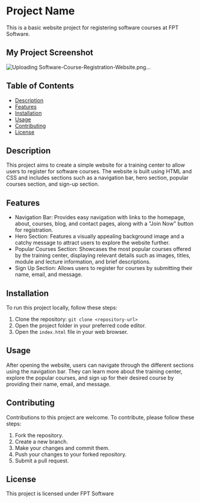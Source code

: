 # Project Name

This is a basic website project for registering software courses at FPT Software.

## My Project Screenshot

![Uploading Software-Course-Registration-Website.png…]()

## Table of Contents

- [Description](#description)
- [Features](#features)
- [Installation](#installation)
- [Usage](#usage)
- [Contributing](#contributing)
- [License](#license)

## Description

This project aims to create a simple website for a training center to allow users to register for software courses. The website is built using HTML and CSS and includes sections such as a navigation bar, hero section, popular courses section, and sign-up section.

## Features

- Navigation Bar: Provides easy navigation with links to the homepage, about, courses, blog, and contact pages, along with a "Join Now" button for registration.
- Hero Section: Features a visually appealing background image and a catchy message to attract users to explore the website further.
- Popular Courses Section: Showcases the most popular courses offered by the training center, displaying relevant details such as images, titles, module and lecture information, and brief descriptions.
- Sign Up Section: Allows users to register for courses by submitting their name, email, and message.

## Installation

To run this project locally, follow these steps:

1. Clone the repository: `git clone <repository-url>`
2. Open the project folder in your preferred code editor.
3. Open the `index.html` file in your web browser.

## Usage

After opening the website, users can navigate through the different sections using the navigation bar. They can learn more about the training center, explore the popular courses, and sign up for their desired course by providing their name, email, and message.

## Contributing

Contributions to this project are welcome. To contribute, please follow these steps:

1. Fork the repository.
2. Create a new branch.
3. Make your changes and commit them.
4. Push your changes to your forked repository.
5. Submit a pull request.

## License

This project is licensed under FPT Software
